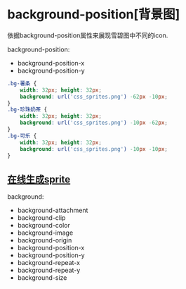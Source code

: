 # background-position[背景图]
依据background-position属性来展现雪碧图中不同的icon. 

background-position:
- background-position-x
- background-position-y

```css
.bg-薯条 {
    width: 32px; height: 32px;
    background: url('css_sprites.png') -62px -10px;
}
.bg-珍珠奶茶 {
    width: 32px; height: 32px;
    background: url('css_sprites.png') -10px -62px;
}
.bg-可乐 {
    width: 32px; height: 32px;
    background: url('css_sprites.png') -10px -10px;
}
```
## [在线生成sprite](https://www.toptal.com/developers/css/sprite-generator)

background:
- background-attachment
- background-clip
- background-color
- background-image
- background-origin
- background-position-x
- background-position-y
- background-repeat-x
- background-repeat-y
- background-size